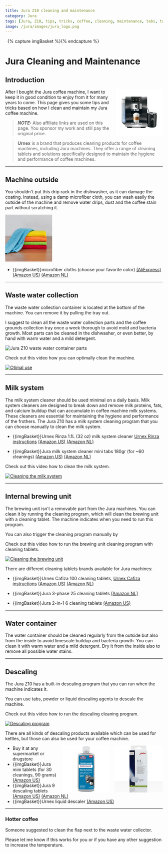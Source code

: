 ```yaml
---
title: Jura Z10 cleaning and maintenance
category: Jura
tags: [Jura, Z10, tips, tricks, coffee, cleaning, maintenance, tabs, tablets, filter]
image: /jura/images/jura_logo.png
---
```

{% capture imgBasket %}<img src="/buy/images/basket.png" alt="" style="margin-right:5px;margin-top:4px;padding-right:2px;float:left"/>{% endcapture %}

# Jura Cleaning and Maintenance

## Introduction

<img style="float:right;height:150px; margin-left:15px;" src="images/jura_z10.jpg" alt="Jura Z10 machine">

After I bought the Jura coffee machine, I want to keep it in good condition to enjoy from it for many years to come. 
This page gives you some tips and tricks based on how I clean and maintain my Jura coffee machine.

> **_NOTE:_** Also affiliate links are used on this page. You sponsor my work and still pay the original price.

> **Urnex** is a brand that produces cleaning products for coffee machines, including Jura machines. They offer a range of cleaning tablets and solutions specifically designed to maintain the hygiene and performance of coffee machines.

---
## Machine outside

You shouldn't put this drip rack in the dishwasher, as it can damage the coating.
Instead, using a damp microfiber cloth, you can wash easily the outside of the machine and remove water drips, dust and the coffee stain part without scratching it.

<img src="images_products/microfiber_cloth.webp" alt="microfiber cloth" height="150px"/>

* {{imgBasket}}microfiber cloths (choose your favorite color)
<a href="https://s.click.aliexpress.com/e/_oo2dg9f" target="_blank">(AliExpress)</a>
<a href="https://amzn.to/45mH2dO#ad" target="_blank">(Amazon US)</a>
<a href="https://amzn.to/45rarU7#ad" target="_blank">(Amazon NL)</a>

---
## Waste water collection

The waste water collection container is located at the bottom of the machine.
You can remove it by pulling the tray out.

I suggest to clean all the waste water collection parts and the coffee grounds collection tray once a week thorough to avoid mold and bacteria growth.
Most parts can be cleaned in the dishwasher, or even better, by hand with warm water and a mild detergent.

<img src="images/jura_z10_waste_water_container_parts.jpg" alt="Jura Z10 waste water container parts" height="150px"/>

Check out this video how you can optimally clean the machine.

[![Otimal use](http://img.youtube.com/vi/MLyKZzSN-xc/0.jpg)](https://youtu.be/LIH6FDcM5mo?si=Yreors0xuKQ7hsLl "Optimal use")

---
## Milk system

The milk system cleaner should be used minimal on a daily basis.
Milk system cleaners are designed to break down and remove milk proteins, fats, and calcium buildup that can accumulate in coffee machine milk systems.
These cleaners are essential for maintaining the hygiene and performance of the frothers.
The Jura Z10 has a milk system cleaning program that you can choose manually to clean the milk system.

* {{imgBasket}}Urnex Rinza 1.1L (32 oz) milk system cleaner
[Urnex Rinza instructions](https://urnex.com/blog/milk-system-cleaning-guide)
<a href="https://amzn.to/3H2MBFQ#ad" target="_blank">(Amazon US)</a>
<a href="https://amzn.to/4f2ZfkY#ad" target="_blank">(Amazon NL)</a>

* {{imgBasket}}Jura milk system cleaner mini tabs 180gr (for ~60 cleanings)
<a href="https://amzn.to/4kTkI18#ad" target="_blank">(Amazon US)</a>
<a href="https://amzn.to/46o0qJw#ad" target="_blank">(Amazon NL)</a>

Check out this video how to clean the milk system.

[![Cleaning the milk system](http://img.youtube.com/vi/BPajXOZCEPo/0.jpg)](https://www.youtube.com/watch?v=BPajXOZCEPo "Cleaning the milk system")

---
## Internal brewing unit

The brewing unit isn't a removable part from the Jura machines.
You can clean it by running the cleaning program, which will clean the brewing unit with a cleaning tablet.
The machine indicates when you need to run this program.

You can also trigger the cleaning program manually by <TODO>

Check out this video how to run the brewing unit cleaning program with cleaning tablets.

[![Cleaning the brewing unit](http://img.youtube.com/vi/MLyKZzSN-xc/0.jpg)](https://www.youtube.com/watch?v=MLyKZzSN-xc "Cleaning the brewing unit")

There are different cleaning tablets brands available for Jura machines:
* {{imgBasket}}Urnex Cafiza 100 cleaning tablets, [Urnex Cafiza instructions](https://urnex.com/blog/brew-group-cleaning-guide)
<a href="https://amzn.to/4f5Cc9h#ad" target="_blank">(Amazon US)</a>
<a href="https://amzn.to/3IHtXUM#ad" target="_blank">(Amazon NL)</a>

* {{imgBasket}}Jura 3-phase 25 cleaning tablets
<a href="https://amzn.to/40rDVzC#ad" target="_blank">(Amazon NL)</a>

* {{imgBasket}}Jura 2-in-1 6 cleaning tablets
<a href="https://amzn.to/4mb1ViT#ad" target="_blank">(Amazon US)</a>

---
## Water container

The water container should be cleaned regularly from the outside but also from the inside to avoid limescale buildup and bacteria growth.
You can clean it with warm water and a mild detergent. 
Dry it from the inside also to remove all possible water stains.

---
## Descaling

The Jura Z10 has a built-in descaling program that you can run when the machine indicates it.

You can use tabs, powder or liquid descaling agents to descale the machine.

Check out this video how to run the descaling cleaning program.

[![Descaling program](http://img.youtube.com/vi/cf8u-9VGFxE/0.jpg)](https://www.youtube.com/watch?v=cf8u-9VGFxE "Descaling program")

There are all kinds of descaling products available which can be used for kettles, but those can also be used for your coffee machine.

<img style="float:right;height:150px; margin-left:15px;" src="images_products/jura_descaling_tabs.jpg" alt="Jura descaling tablets">
<img style="float:right;height:150px; margin-left:15px;" src="images_products/urnex_descaling_bottle.webp" alt="Urnex descaling bottle">

* Buy it at any supermarket or drugstore
* {{imgBasket}}Jura mini tablets (for 30 cleanings, 90 grams)
  <a href="https://amzn.to/4mgI9CW#ad" target="_blank">(Amazon US)</a>
* {{imgBasket}}Jura 9 descaling tablets
  <a href="https://amzn.to/45O47Hq#ad" target="_blank">(Amazon US)</a>
  <a href="https://amzn.to/4fCGFjV#ad" target="_blank">(Amazon NL)</a>
* {{imgBasket}}Urnex liquid descaler
  <a href="https://amzn.to/#ad" target="_blank">(Amazon US)</a>

---
### Hotter coffee

Someone suggested to clean the flap next to the waste water collector.

Please let me know if this works for you or if you have any other suggestion to increase the temperature.